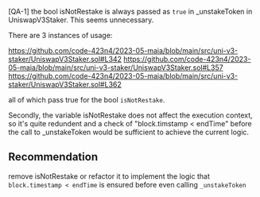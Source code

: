 [QA-1]
the bool isNotRestake is always passed as `true` in _unstakeToken in UniswapV3Staker. This seems unnecessary.

There are 3 instances of usage:

https://github.com/code-423n4/2023-05-maia/blob/main/src/uni-v3-staker/UniswapV3Staker.sol#L342
https://github.com/code-423n4/2023-05-maia/blob/main/src/uni-v3-staker/UniswapV3Staker.sol#L357
https://github.com/code-423n4/2023-05-maia/blob/main/src/uni-v3-staker/UniswapV3Staker.sol#L362

all of which pass true for the bool `isNotRestake`. 

Secondly, the variable isNotRestake does not affect the execution context, so it's quite redundent and a check of "block.timstamp < endTime" before the call to _unstakeToken would be sufficient to achieve the current logic.


## Recommendation
remove isNotRestake or refactor it to implement the logic that `block.timestamp < endTime` is ensured before even calling `_unstakeToken`

